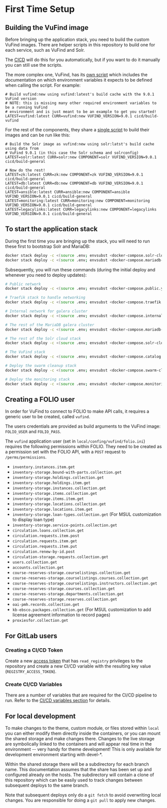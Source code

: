 # First Time Setup

## Building the VuFind image
Before bringing up the application stack, you need to build the custom
VuFind images. There are helper scripts in this repository to build one
for each service, such as VuFind and Solr.

The [CICD](CICD.md) will do this for you automatically, but if you want to
do it manually you can still use the scripts.

The more complex one, VuFind, has its
[own script](https://github.com/MSU-Libraries/catalog/blob/main/cicd/build-vufind)
which includes the documentation on which environment variables it expects
to be defined when calling the script. For example:

```
# Build vufind:new using vufind:latest's build cache with the 9.0.1 VuFind version
# NOTE: this is missing many other required environment variables to be a running VuFind
# environment and is just meant to be an example to get you started!
LATEST=vufind:latest CURR=vufind:new VUFIND_VERSION=9.0.1 cicd/build-vufind
```

For the rest of the components, they share a
[single script](https://github.com/MSU-Libraries/catalog/blob/main/cicd/build-general)
to build their images and can be run like this:

```
# Build the Solr image as vufind:new using solr:latst's build cache using data from
# VuFind 9.0.1 (in this case the Solr schema and solrconfig)
LATEST=solr:latest CURR=solr:new COMPONENT=solr VUFIND_VERSION=9.0.1 cicd/build-general

# Now do the rest!
LATEST=zk:latest CURR=zk:new COMPONENT=zk VUFIND_VERSION=9.0.1 cicd/build-general
LATEST=db:latest CURR=db:new COMPONENT=db VUFIND_VERSION=9.0.1 cicd/build-general
LATEST=ansible:latest CURR=ansible:new COMPONENT=ansible VUFIND_VERSION=9.0.1 cicd/build-general
LATEST=monitoring:latest CURR=monitoring:new COMPONENT=monitoring VUFIND_VERSION=9.0.1 cicd/build-general
LATEST=legacylinks:latest CURR=legacylinks:new COMPONENT=legacylinks VUFIND_VERSION=9.0.1 cicd/build-general
```

## To start the application stack
During the first time you are bringing up the stack, you will need
to run these first to bootstrap Solr and MariaDB:
```bash
docker stack deploy -c <(source .env; envsubst <docker-compose.solr-cloud-bootstrap.yml) solr
docker stack deploy -c <(source .env; envsubst <docker-compose.mariadb-cloud-bootstrap.yml) mariadb
```

Subsequently, you will run these commands (during the initial deploy
and whenever you need to deploy updates):
```bash
# Public network
docker stack deploy -c <(source .env; envsubst <docker-compose.public.yml) public

# Traefik stack to handle networking
docker stack deploy -c <(source .env; envsubst <docker-compose.traefik.yml) traefik

# Internal network for galera cluster
docker stack deploy -c <(source .env; envsubst <docker-compose.internal.yml) internal

# The rest of the MariaDB galera cluster
docker stack deploy -c <(source .env; envsubst <docker-compose.mariadb-cloud.yml) mariadb

# The rest of the Solr cloud stack
docker stack deploy -c <(source .env; envsubst <docker-compose.solr-cloud.yml) solr

# The VuFind stack
docker stack deploy -c <(source .env; envsubst <docker-compose.catalog.yml) catalog

# Deploy the swarm cleanup stack
docker stack deploy -c <(source .env; envsubst <docker-compose.swarm-cleanup.yml) swarm-cleanup

# Deploy the monitoring stack
docker stack deploy -c <(source .env; envsubst <docker-compose.monitoring.yml) monitoring
```

## Creating a FOLIO user
In order for VuFind to connect to FOLIO to make API calls, it
requires a generic user to be created, called `vufind`.

The users credentials are provided as build arguments to the VuFind image:
`FOLIO_USER` and `FOLIO_PASS`.

The `vufind` application user (set in `local/confing/vufind/folio.ini`) requires the
following permissions within FOLIO. They need to be created as a permission set with the FOLIO API,
with a `POST` request to `/perms/permissions`.

* `inventory.instances.item.get`
* `inventory-storage.bound-with-parts.collection.get`
* `inventory-storage.holdings.collection.get`
* `inventory-storage.holdings.item.get`
* `inventory-storage.instances.collection.get`
* `inventory-storage.items.collection.get`
* `inventory-storage.items.item.get`
* `inventory-storage.locations.collection.get`
* `inventory-storage.locations.item.get`
* `inventory-storage.loan-types.collection.get` (For MSUL customization to display loan type)
* `inventory-storage.service-points.collection.get`
* `circulation.loans.collection.get`
* `circulation.requests.item.post`
* `circulation.requests.item.get`
* `circulation.requests.item.put`
* `circulation.renew-by-id.post`
* `circulation-storage.requests.collection.get`
* `users.collection.get`
* `accounts.collection.get`
* `course-reserves-storage.courselistings.collection.get`
* `course-reserves-storage.courselistings.courses.collection.get`
* `course-reserves-storage.courselistings.instructors.collection.get`
* `course-reserves-storage.courses.collection.get`
* `course-reserves-storage.departments.collection.get`
* `course-reserves-storage.reserves.collection.get`
* `oai-pmh.records.collection.get`
* `kb-ebsco.packages.collection.get` (For MSUL customization to add license agreement information to record pages)
* `proxiesfor.collection.get`

## For GitLab users
### Creating a CI/CD Token
Create a new [access token](https://gitlab.msu.edu/help/user/project/settings/project_access_tokens)
that has `read_registry` privileges to the repository and create a new CI/CD variable with the
resulting key value (`REGISTRY_ACCESS_TOKEN`).

### Create CI/CD Variables
There are a number of variables that are required for the CI/CD pipeline to run. Refer to the
[CI/CD variables section](CICD.md#variables) for details.

## For local development
To make changes to the theme, custom module, or files stored within `local` you can either
modify them directly inside the containers, or you can mount the shared storage and make
changes there. Changes to the live storage are symbolically linked to the containers and will
appear real time in the environment -- very handy for theme development!
This is only available for development environment starting with devel-*.

Within the shared storage there will be a subdirectory for each branch name. This documentation assumes that the share has been set up and configured already on the hosts. The subdirectory
will contain a clone of this repository which can be easily used to track changes between
subsequent deploys to the same branch.

Note that subsequent deploys only do a `git fetch` to avoid overwriting local changes. You are
responsible for doing a `git pull` to apply new changes.
